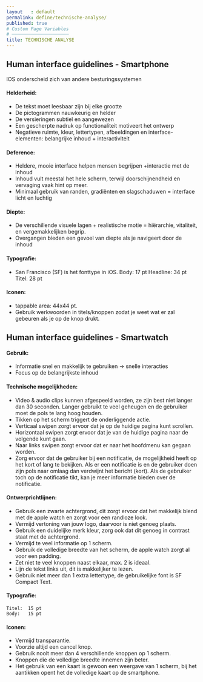 ```yaml
---
layout   : default
permalink: define/technische-analyse/
published: true
# Custom Page Variables
# ─────────────────────
title: TECHNISCHE ANALYSE
---
```

Human interface guidelines - Smartphone 
--------------------------------------

IOS onderscheid zich van andere besturingssystemen

#### Helderheid:
- De tekst moet leesbaar zijn bij elke grootte 
- De pictogrammen nauwkeurig en helder 
- De versieringen subtiel en aangewezen 
- Een gescherpte nadruk op functionaliteit motiveert het ontwerp
- Negatieve ruimte, kleur, lettertypen, afbeeldingen en interface-elementen: belangrijke inhoud + interactiviteit 

#### Deference:
- Heldere, mooie interface helpen mensen begrijpen +interactie met de inhoud
- Inhoud vult meestal het hele scherm, terwijl doorschijnendheid en vervaging vaak hint op meer. 
- Minimaal gebruik van randen, gradiënten en slagschaduwen = interface licht en luchtig

#### Diepte: 
- De verschillende visuele lagen + realistische motie = hiërarchie, vitaliteit, en vergemakkelijken begrip. 
- Overgangen bieden een gevoel van diepte als je navigeert door de inhoud

#### Typografie:
- San Francisco (SF) is het fonttype in iOS.
	Body: 		17 pt
	Headline:	34 pt 
	Titel: 		28 pt 

#### Iconen: 
- tappable area: 44x44 pt.
- Gebruik werkwoorden in titels/knoppen zodat je weet wat er zal gebeuren als je op de knop drukt. 

Human interface guidelines - Smartwatch  
---------------------------------------
#### Gebruik:
- Informatie snel en makkelijk te gebruiken -> snelle interacties
- Focus op de belangrijkste inhoud 

#### Technische mogelijkheden:
- Video & audio clips kunnen afgespeeld worden, ze zijn best niet langer dan 30 seconden. Langer gebruikt te veel geheugen en de gebruiker moet de pols te lang hoog houden.
- Tikken op het scherm triggert de onderliggende actie. 
- Verticaal swipen zorgt ervoor dat je op de huidige pagina kunt scrollen.
- Horizontaal swipen zorgt ervoor dat je van de huidige pagina naar de volgende kunt gaan.
- Naar links swipen zorgt ervoor dat er naar het hoofdmenu kan gegaan worden.
- Zorg ervoor dat de gebruiker bij een notificatie, de mogelijkheid heeft op het kort of lang te bekijken. Als er een notificatie is en de gebruiker doen zijn pols naar omlaag dan verdwijnt het bericht (kort). Als de gebruiker toch op de notificatie tikt, kan je meer informatie bieden over de notificatie.

#### Ontwerprichtlijnen:
- Gebruik een zwarte achtergrond, dit zorgt ervoor dat het makkelijk blend met de apple watch en zorgt voor een randloze look.
- Vermijd vertoning van jouw logo, daarvoor is niet genoeg plaats.
- Gebruik een duidelijke merk kleur, zorg ook dat dit genoeg in contrast staat met de achtergrond.
- Vermijd te veel informatie op 1 scherm.
- Gebruik de volledige breedte van het scherm, de apple watch zorgt al voor een padding.
- Zet niet te veel knoppen naast elkaar, max. 2 is ideaal.
- Lijn de tekst links uit, dit is makkelijker te lezen.
- Gebruik niet meer dan 1 extra lettertype, de gebruikelijke font is SF Compact Text.

#### Typografie: 
	Titel: 	15 pt
	Body:	15 pt

#### Iconen:
- Vermijd transparantie. 
- Voorzie altijd een cancel knop.
- Gebruik nooit meer dan 4 verschillende knoppen op 1 scherm.
- Knoppen die de volledige breedte innemen zijn beter.
- Het gebruik van een kaart is gewoon een weergave van 1 scherm, bij het aantikken opent het de volledige kaart op de smartphone. 

